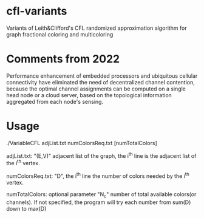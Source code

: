 # cfl-variants
Variants of Leith&amp;Clifford's CFL randomized approximation algorithm for graph fractional coloring and multicoloring

# Comments from 2022
Performance enhancement of embedded processors and ubiquitous cellular connectivity have eliminated the need of decentralized channel contention, because the optimal channel assignments can be computed on a single head node or a cloud server, based on the topological information aggregated from each node's sensing.

# Usage
  ./VariableCFL adjList.txt numColorsReq.txt [numTotalColors]
  
  adjList.txt: "(E,V)" adjacent list of the graph, the i<sup>th</sup> line is the adjacent list of the i<sup>th</sup> vertex.
  
  numColorsReq.txt: "D", the i<sup>th</sup> line the number of colors needed by the i<sup>th</sup> vertex.
  
  numTotalColors: optional parameter "N<sub>c</sub>" number of total available colors(or channels). If not specified, the program will try each number from sum(D) down to max(D)
